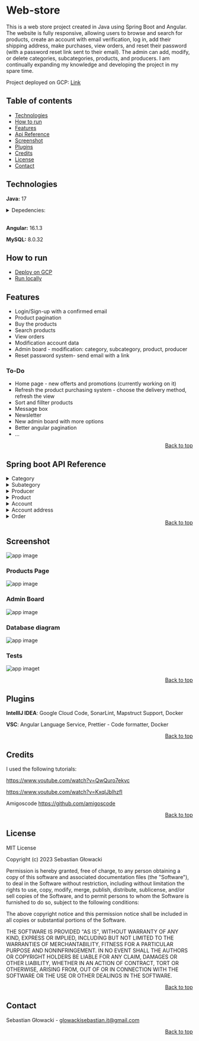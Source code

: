 # Web-store

This is a web store project created in Java using Spring Boot and Angular. The website is fully responsive, allowing users to browse and search for products, create an account with email verification, log in, add their shipping address, make purchases, view orders, and reset their password (with a password reset link sent to their email). The admin can add, modify, or delete categories, subcategories, products, and producers. I am continually expanding my knowledge and developing the project in my spare time.

Project deployed on GCP: [Link](https://toysland-hixicpf4xa-lm.a.run.app/)

## Table of contents
- [Technologies](#technologies)
- [How to run](#how-to-run)
- [Features](#features)
- [Api Reference](#spring-boot-api-reference)
- [Screenshot](#screenshot)
- [Plugins](#plugins)
- [Credits](#credits)
- [License](#license)
- [Contact](#contact)

## Technologies
**Java:** 17
 
<details>
<summary>Depedencies:</summary>

- Spring Boot Starter
- Spring Boot Starter Data JPA
- Spring Boot Starter Validation
- Spring Boot Starter Web
- Spring Boot Starter Test
- Spring Boot Starter Mail 
- Spring Boot Starter Security
- Spring Security Test
- Lombok
- Mapstruct
- Passay
- Jsonwebtoken
- Annotations

Locally:
- Mysql Connector J

GCP: 
- Spring Cloud GCP Depedencies (dependencyMenagement)
- Spring Cloud GCP Starter SQL MySQL

</details>
<br>

**Angular:** 16.1.3

**MySQL:** 8.0.32 

## How to run

- [Deploy on GCP](deploy-on-gcp.md)
- [Run locally](run-locally.md)

## Features

- Login/Sign-up with a confirmed email
- Product pagination 
- Buy the products
- Search products
- View orders
- Modification account data
- Admin board - modification: category, subcategory, product, producer
- Reset password system- send email with a link

### To-Do

- Home page - new offerts and promotions (currently working on it)
- Refresh the product purchasing system - choose the delivery method, refresh the view
- Sort and fillter products
- Message box
- Newsletter
- New admin board with more options
- Better angular pagination
- ...

<div align="right">
  <a href="#web-store">Back to top</a>
</div>

## Spring boot API Reference

<details>
<summary>Category</summary>

| Method | Path                            | Permision | Description |
| ---------- |---------------------------------|-----------| ---------- |
| `GET` | `/api/v1/categories`            | Public    | Get all categories |
| `POST` | `/api/v1/admin/categories`      | Admin     | Add category | 
| `PUT` | `/api/v1/admin/categories/{id}` | Admin     | Update category | 
| `DELETE` | `/api/v1/admin/categories/{id}` | Admin     |Delete category |

</details>

<details>
<summary>Subategory</summary>

| Method | Path | Permision | Description |
| ---------- | ---------- |----------| ---------- |
| `GET` | `/api/v1/categories/subcategories` | Public   | Get all subcategories | 
| `GET` | `/api/v1/categories/subcategories/{subCategoryId}` | Public | Get subcategory by id| 
| `POST` | `/api/v1/admin/categories/{categoryId}/subcategories` | Admin    | Add subcategory |
| `PUT` | `/api/v1/admin/categories/{categoryId}/subcategories/{subCategoryId}` | Admin    | Update subcategory |
| `DELETE` | `/api/v1/admin/categories/subcategories/{subCategoryId}` | Admin    | Delete subcategory | 

</details>

<details>
<summary>Producer</summary>

| Method | Path | Permision | Description |
| ---------- | ---------- | ---------- | ---------- |
| `GET` | `/api/v1/admin/producers` | Admin | Get all producers |
| `POST` | `/api/v1/admin/producers` | Admin | Add producer |
| `PUT` | `/api/v1/admin/producers/{id}` | Admin | Update producer by id |
| `DELETE` | `/api/v1/admin/producers/{id}` | Admin | Delte producer by id |

</details>


<details>
<summary>Product</summary>

| Method | Path | Permision | Description |
| ---------- | ---------- | ---------- | ---------- |
| `GET` | `/api/v1/admin/subcategories/products/types` | Admin |Get all product types | 
| `GET` | `/api/v1/admin/subcategories/products` | Admin | Get all products |
| `GET` | `/api/v1/subcategories/{subcategoryId}/products` | Public |Get all products by subcategory id with params (page, size, sort) |
| `GET` | `/api/v1/subcategories/{subcategoryId}/products/quantity` | Public | Get products quantity by subcategory id|
| `POST` | `/api/v1/admin/subcategories/{subcategoryId}/producers/{producerId}/products` | Admin |Add product by subcategory id and producer id | 
| `PUT` | `/api/v1/admin/subcategories/{subcategoryId}/producers/{producerId}/products/{productId}` | Admin |Update product by subcategory id, producer id and product id|
| `DELETE` | `/api/v1/admin/subcategories/products/{productId}` | Admin |Delete product by id |
| `GET` | `/api/v1/products/search` | Public |Get search products with params (text, page, size, sort) |
| `GET` | `/api/v1/products/search/quantity` | Public | Get search products quantity with params (text)|

</details>

<details>
<summary>Account</summary>

| Method | Path | Permision   | Description                                                       |
| ---------- | ---------- |-------------|-------------------------------------------------------------------|
| `POST` | `/api/v1/registration` | Public      | Account registration send confirm link to email                   | 
| `GET` | `/api/v1/registration/confirm` | Public    | Account enabled and confrim registration token with params (token) | 
| `POST` | `/api/v1/login` | Public    | Login                                                             | 
| `POST` | `/api/v1/logout` | User, Admin | Logout                                                            | 
| `GET` | `/api/v1/accounts` | User, Admin | Get account data by account id with authorization                 | 
| `PUT` | `/api/v1/accounts` | User, Admin | Update account data by account id with authorization              | 
| `DELETE` | `/api/v1/accounts` | User, Admin | Delete account by account id data with authorization              |
| `GET` | `api/v1/accounts/reset-password` | Everyone    | Send reset password link to email with param (email)       |
| `PATCH` | `api/v1/accounts/reset-password/confirm` | User, Admin | Setup new password and confirm token with params (password, token) |

</details>

<details>
<summary>Account address</summary>

| Method | Path | Permision | Description |
| ---------- | ---------- | ---------- | ---------- |
| `GET` | `/api/v1/accounts/address` | User, Admin | Get account address data by account with authorization | 
| `POST` | `/api/v1/accounts/address` | User, Admin | Add account address data by account with authorization | 
| `PUT` | `/api/v1/accounts/address` | User, Admin | Update account address data by account with authorization | 

</details>

<details>
<summary>Order</summary>

| Method | Path | Permision | Description |
| ---------- | ---------- | ---------- | ---------- |
| `GET` | `/api/v1/accounts/orders` | User, Admin | Get account all orders by account with authorization | 
| `GET` | `/api/v1/accounts/orders/{orderId}` | User, Admin | Get account order by account id and order id with authorization | 
| `POST` | `/api/v1/accounts/orders` | User, Admin | Add order to account by account id with authorization | 
| `PUT` | `/api/v1/accounts/orders` | User, Admin | Update order in account by account id with authorization | 
| `DELETE` | `/api/v1/accounts/orders` | User, Admin | Delete order from account by account id with authorization | 

</details>

<div align="right">
  <a href="#web-store">Back to top</a>
</div>

## Screenshot

![app image](https://ik.imagekit.io/glowacki/Zrzut_ekranu_2023-07-12_102052.png?updatedAt=1689150176647)

### Products Page

![app image](https://ik.imagekit.io/glowacki/products.png?updatedAt=1695434185323)

### Admin Board

![app image](https://ik.imagekit.io/glowacki/Zrzut%20ekranu%202023-08-18%20123044.png?updatedAt=1692354731249)

### Database diagram

![app image](https://ik.imagekit.io/glowacki/Zrzut_ekranu_2023-07-12_192353.png?updatedAt=1689182679226)

### Tests
![app imaget](https://ik.imagekit.io/glowacki/Zrzut%20ekranu%202023-08-09%20002003.png?updatedAt=1691533356035)

<div align="right">
    <a href="#web-store">Back to top</a>
</div>

## Plugins

  **IntellIJ IDEA**: Google Cloud Code, SonarLint, Mapstruct Support, Docker

  **VSC**: Angular Language Service, Prettier - Code formatter, Docker

<div align="right">
    <a href="#web-store">Back to top</a>
</div>

## Credits

I used the following tutorials: 

https://www.youtube.com/watch?v=QwQuro7ekvc

https://www.youtube.com/watch?v=KxqlJblhzfI

Amigoscode https://github.com/amigoscode

<div style="display: flex; justify-content: right;">
  <a href="#web-store">Back to top</a>
</div>

## License
MIT License

Copyright (c) 2023 Sebastian Głowacki

Permission is hereby granted, free of charge, to any person obtaining a copy
of this software and associated documentation files (the "Software"), to deal
in the Software without restriction, including without limitation the rights
to use, copy, modify, merge, publish, distribute, sublicense, and/or sell
copies of the Software, and to permit persons to whom the Software is
furnished to do so, subject to the following conditions:

The above copyright notice and this permission notice shall be included in all
copies or substantial portions of the Software.

THE SOFTWARE IS PROVIDED "AS IS", WITHOUT WARRANTY OF ANY KIND, EXPRESS OR
IMPLIED, INCLUDING BUT NOT LIMITED TO THE WARRANTIES OF MERCHANTABILITY,
FITNESS FOR A PARTICULAR PURPOSE AND NONINFRINGEMENT. IN NO EVENT SHALL THE
AUTHORS OR COPYRIGHT HOLDERS BE LIABLE FOR ANY CLAIM, DAMAGES OR OTHER
LIABILITY, WHETHER IN AN ACTION OF CONTRACT, TORT OR OTHERWISE, ARISING FROM,
OUT OF OR IN CONNECTION WITH THE SOFTWARE OR THE USE OR OTHER DEALINGS IN THE
SOFTWARE.

<div align="right">
    <a href="#web-store">Back to top</a>
</div>

## Contact

Sebastian Głowacki - glowackisebastian.it@gmail.com

<div align="right">
    <a href="#web-store">Back to top</a>
</div>
